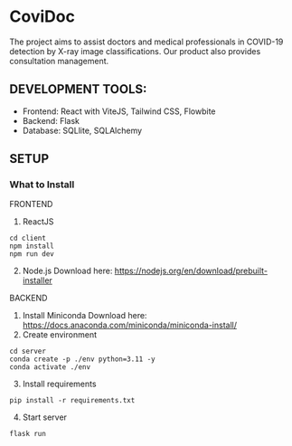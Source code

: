 # CoviDoc
The project aims to assist doctors and medical professionals in COVID-19 detection by X-ray image classifications. Our product also provides consultation management.

## DEVELOPMENT TOOLS:
- Frontend: React with ViteJS, Tailwind CSS, Flowbite
- Backend: Flask
- Database: SQLlite, SQLAlchemy

## SETUP
### What to Install
FRONTEND
1. ReactJS
```
cd client
npm install
npm run dev
```

2. Node.js
Download here: https://nodejs.org/en/download/prebuilt-installer

BACKEND
1. Install Miniconda
Download here: https://docs.anaconda.com/miniconda/miniconda-install/
2. Create environment
```
cd server
conda create -p ./env python=3.11 -y
conda activate ./env
```
3. Install requirements
```
pip install -r requirements.txt
```
4. Start server
```
flask run
```
